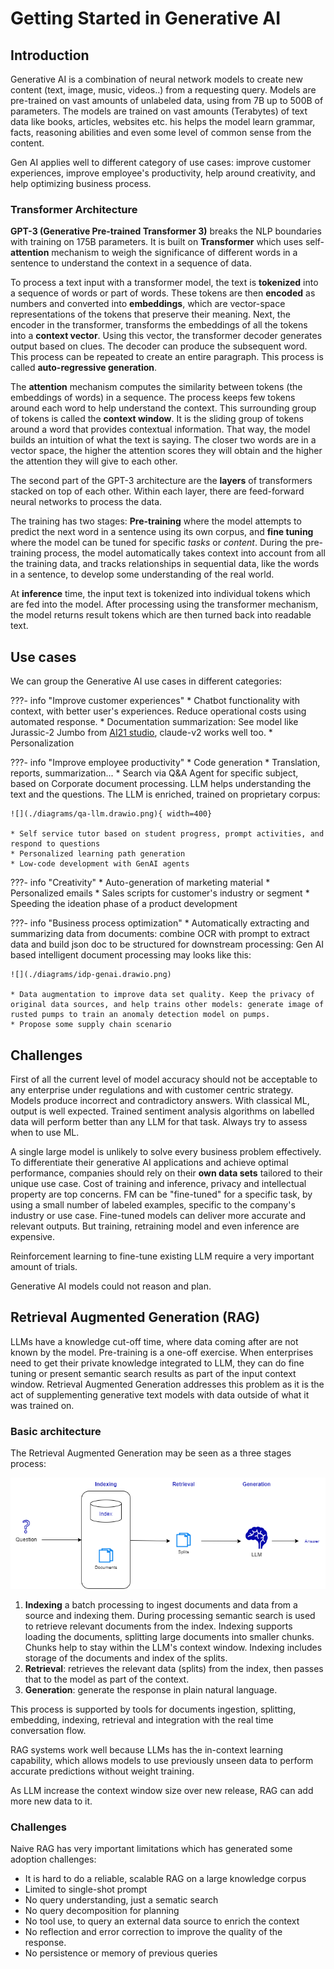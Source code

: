 # Getting Started in Generative AI

## Introduction

Generative AI is a combination of neural network models to create new content (text, image, music, videos..) from a requesting query. Models are pre-trained on vast amounts of unlabeled data, using from 7B up to 500B of parameters. The models are trained on vast amounts (Terabytes) of text data like books, articles, websites etc. his helps the model learn grammar, facts, reasoning abilities and even some level of common sense from the content.

Gen AI applies well to different category of use cases: improve customer experiences, improve employee's productivity, help around creativity, and help optimizing business process.

### Transformer Architecture

**GPT-3 (Generative Pre-trained Transformer 3)** breaks the NLP boundaries with training on 175B parameters. It is built on **Transformer** which uses self-**attention** mechanism to weigh the significance of different words in a sentence to understand the context in a sequence of data. 

To process a text input with a transformer model, the text is **tokenized** into a sequence of words or part of words. These tokens are then **encoded** as numbers and converted into **embeddings**, which are vector-space representations of the tokens that preserve their meaning. Next, the encoder in the transformer, transforms the embeddings of all the tokens into a **context vector**. Using this vector, the transformer decoder generates output based on clues. The decoder can produce the subsequent word. This process can be repeated to create an entire paragraph. This process is called **auto-regressive generation**.

The **attention** mechanism computes the similarity between tokens (the embeddings of words) in a sequence. The process keeps few tokens around each word to help understand the context. This surrounding group of tokens is called the **context window**. It is the sliding group of tokens around a word that provides contextual information. That way, the model builds an intuition of what the text is saying. The closer two words are in a vector space, the higher the attention scores they will obtain and the higher the attention they will give to each other.

The second part of the GPT-3 architecture are the **layers** of transformers stacked on top of each other. Within each layer, there are feed-forward neural networks to process the data.

The training has two stages: **Pre-training** where the model attempts to predict the next word in a sentence using its own corpus, and **fine tuning** where the model can be tuned for specific *tasks* or *content*. During the pre-training process, the model automatically takes context into account from all the training data, and tracks relationships in sequential data, like the words in a sentence, to develop some understanding of the real world.

At **inference** time, the input text is tokenized into individual tokens which are fed into the model. After processing using the transformer mechanism, the model returns result tokens which are then turned back into readable text.

## Use cases

We can group the Generative AI use cases in different categories:

???- info "Improve customer experiences"
    * Chatbot functionality with context, with better user's experiences. Reduce operational costs using automated response.
    * Documentation summarization: See model like Jurassic-2 Jumbo from [AI21 studio](https://www.ai21.com/studio), claude-v2 works well too.
    * Personalization


???- info "Improve employee productivity"
    * Code generation
    * Translation, reports, summarization...
    * Search via Q&A Agent for specific subject, based on Corporate document processing. LLM helps understanding the text and the questions. The LLM is enriched, trained on proprietary corpus:

    ![](./diagrams/qa-llm.drawio.png){ width=400}

    * Self service tutor based on student progress, prompt activities, and respond to questions
    * Personalized learning path generation
    * Low-code development with GenAI agents

???- info "Creativity"
    * Auto-generation of marketing material
    * Personalized emails
    * Sales scripts for customer's industry or segment
    * Speeding the ideation phase of a product development

???- info "Business process optimization"
    * Automatically extracting and summarizing data from documents: combine OCR with prompt to extract data and build json doc to be structured for downstream processing: Gen AI based intelligent document processing may looks like this:

    ![](./diagrams/idp-genai.drawio.png)

    * Data augmentation to improve data set quality. Keep the privacy of original data sources, and help trains other models: generate image of rusted pumps to train an anomaly detection model on pumps.
    * Propose some supply chain scenario

## Challenges

First of all the current level of model accuracy should not be acceptable to any enterprise under regulations and with customer centric strategy. Models produce incorrect and contradictory answers. With classical ML, output is well expected. Trained sentiment analysis algorithms on labelled data will perform better than any LLM for that task. Always try to assess when to use ML.

A single large model is unlikely to solve every business problem effectively. To differentiate their generative AI applications and achieve optimal performance, companies should rely on their **own data sets** tailored to their unique use case. Cost of training and inference, privacy and intellectual property are top concerns. FM can be "fine-tuned" for a specific task, by using a small number of labeled examples, specific to the company's industry or use case. Fine-tuned models can deliver more accurate and relevant outputs. But training, retraining model and even inference are expensive.

Reinforcement learning to fine-tune existing LLM require a very important amount of trials.

Generative AI models could not reason and plan. 

## Retrieval Augmented Generation (RAG)

LLMs have a knowledge cut-off time, where data coming after are not known by the model.  Pre-training is a one-off exercise. When enterprises need to get their private knowledge integrated to LLM, they can do fine tuning or present semantic search results as part of the input context window. Retrieval Augmented Generation addresses this problem as it is the act of supplementing generative text models with data outside of what it was trained on.

### Basic architecture

The Retrieval Augmented Generation may be seen as a three stages process:

![](./diagrams/rag_3_stages.drawio.png)

1. **Indexing** a batch processing to ingest documents and data from a source and indexing them. During processing semantic search is used to retrieve relevant documents from the index. Indexing supports loading the documents, splitting large documents into smaller chunks. Chunks help to stay within the LLM's context window. Indexing includes storage of the documents and index of the splits.
1. **Retrieval**: retrieves the relevant data (splits) from the index, then passes that to the model as part of the context.
1. **Generation**: generate the response in plain natural language.

This process is supported by tools for documents ingestion, splitting, embedding, indexing, retrieval and integration with the real time conversation flow.

RAG systems work well because LLMs has the in-context learning capability, which allows models to use previously unseen data to perform accurate predictions without weight training.

As LLM increase the context window size over new release, RAG can add more new data to it. 

### Challenges

Naive RAG has very important limitations which has generated some adoption challenges:

* It is hard to do a reliable, scalable RAG on a large knowledge corpus
* Limited to single-shot prompt
* No query understanding, just a sematic search
* No query decomposition for planning
* No tool use, to query an external data source to enrich the context
* No reflection and error correction to improve the quality of the response.
* No persistence or memory of previous queries